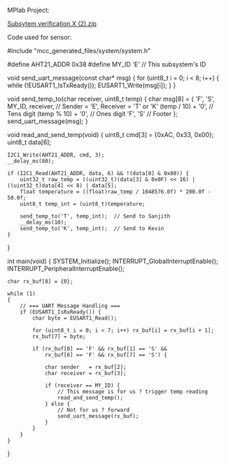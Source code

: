MPlab Project:

[Subsytem verification.X (2).zip](https://github.com/user-attachments/files/20051504/Subsytem.verification.X.2.zip)

Code used for sensor:

#include "mcc_generated_files/system/system.h"

#define AHT21_ADDR 0x38
#define MY_ID 'E'  // This subsystem's ID

void send_uart_message(const char* msg) {
    for (uint8_t i = 0; i < 8; i++) {
        while (!EUSART1_IsTxReady());
        EUSART1_Write(msg[i]);
    }
}

void send_temp_to(char receiver, uint8_t temp) {
    char msg[8] = {
        'F', 'S',
        MY_ID, receiver,        // Sender = 'E', Receiver = 'T' or 'K'
        (temp / 10) + '0',      // Tens digit
        (temp % 10) + '0',      // Ones digit
        'F', 'S'                // Footer
    };
    send_uart_message(msg);
}

void read_and_send_temp(void) {
    uint8_t cmd[3] = {0xAC, 0x33, 0x00};
    uint8_t data[6];

    I2C1_Write(AHT21_ADDR, cmd, 3);
    __delay_ms(80);

    if (I2C1_Read(AHT21_ADDR, data, 6) && !(data[0] & 0x80)) {
        uint32_t raw_temp = ((uint32_t)(data[3] & 0x0F) << 16) | ((uint32_t)data[4] << 8) | data[5];
        float temperature = ((float)raw_temp / 1048576.0f) * 200.0f - 50.0f;
        uint8_t temp_int = (uint8_t)temperature;

        send_temp_to('T', temp_int);  // Send to Sanjith
        __delay_ms(10);
        send_temp_to('K', temp_int);  // Send to Kevin
    }
}

int main(void)
{
    SYSTEM_Initialize();
    INTERRUPT_GlobalInterruptEnable();
    INTERRUPT_PeripheralInterruptEnable();

    char rx_buf[8] = {0};

    while (1)
    {
        // === UART Message Handling ===
        if (EUSART1_IsRxReady()) {
            char byte = EUSART1_Read();

            for (uint8_t i = 0; i < 7; i++) rx_buf[i] = rx_buf[i + 1];
            rx_buf[7] = byte;

            if (rx_buf[0] == 'F' && rx_buf[1] == 'S' &&
                rx_buf[6] == 'F' && rx_buf[7] == 'S') {

                char sender   = rx_buf[2];
                char receiver = rx_buf[3];

                if (receiver == MY_ID) {
                    // This message is for us ? trigger temp reading
                    read_and_send_temp();
                } else {
                    // Not for us ? forward
                    send_uart_message(rx_buf);
                }
            }
        }
    }
}
